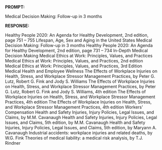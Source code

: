 **PROMPT:**

Medical Decision Making: Follow-up in 3 months

**RESPONSE:**

   Healthy People 2020: An Agenda for Healthy Development, 2nd edition, page 751 – 755  Lifespan, Age, Sex and Aging in the United States  Medical Decision Making: Follow-up in 3 months  Healthy People 2020: An Agenda for Healthy Development, 2nd edition, page 731 – 734  In-Depth Medical Decision Making  Medical Ethics at Work: Principles, Values, and Practices  Medical Ethics at Work: Principles, Values, and Practices, 2nd edition  Medical Ethics at Work: Principles, Values, and Practices, 3rd Edition  Medical Health and Employee Wellness  The Effects of Workplace Injuries on Health, Stress, and Workplace Stressor Management Practices, by Peter G. Lutz, Robert G. Fink and Jody S. Williams  The Effects of Workplace Injuries on Health, Stress, and Workplace Stressor Management Practices, by Peter G. Lutz, Robert G. Fink and Jody S. Williams, 4th edition  The Effects of Workplace Injuries on Health, Stress, and Workplace Stressor Management Practices, 4th edition  The Effects of Workplace Injuries on Health, Stress, and Workplace Stressor Management Practices, 4th edition  Workers' Compensation  Health and Safety Injuries, Injury Policies, Legal Issues, and Claims, by M.M. Cavanaugh  Health and Safety Injuries, Injury Policies, Legal Issues, and Claims, 5th edition, by M.M. Cavanaugh  Health and Safety Injuries, Injury Policies, Legal Issues, and Claims, 5th edition, by Maryann A. Cavanaugh  Industrial accidents: workplace injuries and related deaths, by W.G. Fink  Theories of medical liability: a medical risk analysis, by T.J. Rindner